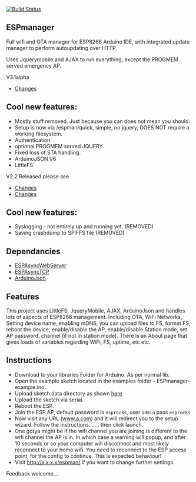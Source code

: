[![Build Status](https://travis-ci.org/sticilface/ESPmanager.svg?branch=master)](https://travis-ci.org/sticilface/ESPmanager)

## ESPmanager
Full wifi and OTA manager for ESP8266 Arduino IDE, with integrated update manager to perform autoupdating over HTTP. 

Uses Jquerymobile and AJAX to run everything, except the PROGMEM served emergency AP. 

V3.1alpha
+ [Changes](https://github.com/sticilface/ESPmanager/blob/V3.1/ChangeLog.md#v30)

## Cool new features:
+ Mostly stuff removed.  Just because you can does not mean you should. 
+ Setup is now via /espman/quick, simple, no jquery, DOES NOT require a working filesystem.  
+ Authentication
+ optional PROGMEM served JQUERY
+ Fixed loss of STA handling. 
+ ArduinoJSON V6
+ LittleFS

V2.2 Released please see 
+ [Changes](https://github.com/sticilface/espmanager/blob/master/ChangeLog.md) 
+ [Changes](https://github.com/sticilface/espmanager/blob/master) 

## Cool new features:
+ Syslogging - not entirely up and running yet. (REMOVED)
+ Saving crashdump to SPIFFS file (REMOVED)
 
## Dependancies
+ [ESPAsyncWebServer](https://github.com/me-no-dev/ESPAsyncWebServer)
+ [ESPAsyncTCP](https://github.com/me-no-dev/ESPAsyncTCP) 
+ [ArduinoJson](https://github.com/bblanchon/ArduinoJson)

## Features 
This project uses LittleFS, JqueryMobile, AJAX, ArduinoJson and handles lots of aspects of ESP8266 management. Including OTA, WiFi Networks, Setting device name, enabling mDNS, you can upload files to FS, format FS, reboot the device, enable/disable the AP, enable/disable Station mode, set AP password, channel (if not in station mode). There is an About page that gives loads of variables regarding WiFi, FS, uptime, etc etc.

## Instructions 

- Download to your libraries Folder for Arduino.  As per normal lib. 
- Open the example sketch located in the examples folder - ESPmanager-example.ino.   
- Upload sketch data directory as shown [here](http://esp8266.github.io/Arduino/versions/2.3.0/doc/filesystem.html#uploading-files-to-file-system)   
- Upload the sketch via serial.  
- Reboot the ESP.  
- Join the ESP AP, default password is `esprocks`, user `admin` pass `esprocks` 
- Now visit any URL (www.a.com) and it will redirect you to the setup wizard.  Follow the instructions....... then click launch. 
- One gotya might be if the wifi channel you are joining is different to the wifi channel the AP is in.  In which case a warning will popup, and after 10 seconds or so your computer will disconnect and most likely reconnect to your home wifi.  You need to reconnect to the ESP access point, for the config to continue.  This is expected behaviour!  
- Visit http://x.x.x.x/espman/ if you want to change further settings. 

Feedback welcome... 
